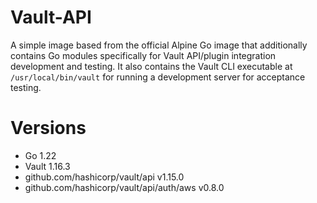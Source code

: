 # Vault-API

A simple image based from the official Alpine Go image that additionally contains Go modules specifically for Vault API/plugin integration development and testing. It also contains the Vault CLI executable at `/usr/local/bin/vault` for running a development server for acceptance testing.

# Versions

- Go 1.22
- Vault 1.16.3
- github.com/hashicorp/vault/api v1.15.0
- github.com/hashicorp/vault/api/auth/aws v0.8.0
